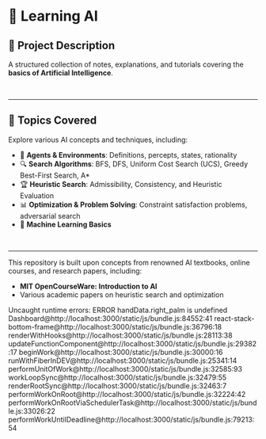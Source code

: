 # 🤖 **Learning AI**

## 📌 **Project Description**

A structured collection of notes, explanations, and tutorials covering the **basics of Artificial Intelligence**. 

<br>

---


## 📖 **Topics Covered**

Explore various AI concepts and techniques, including:

- 🎯 **Agents & Environments**: Definitions, percepts, states, rationality
- 🔍 **Search Algorithms**: BFS, DFS, Uniform Cost Search (UCS), Greedy Best-First Search, A* 
- 🏆 **Heuristic Search**: Admissibility, Consistency, and Heuristic Evaluation
- 📊 **Optimization & Problem Solving**: Constraint satisfaction problems, adversarial search
- 🤖 **Machine Learning Basics**
  
  
<br>

---

This repository is built upon concepts from renowned AI textbooks, online courses, and research papers, including:

- **MIT OpenCourseWare: Introduction to AI**
- Various academic papers on heuristic search and optimization



Uncaught runtime errors:
ERROR
handData.right_palm is undefined
Dashboard@http://localhost:3000/static/js/bundle.js:84552:41
react-stack-bottom-frame@http://localhost:3000/static/js/bundle.js:36796:18
renderWithHooks@http://localhost:3000/static/js/bundle.js:28113:38
updateFunctionComponent@http://localhost:3000/static/js/bundle.js:29382:17
beginWork@http://localhost:3000/static/js/bundle.js:30000:16
runWithFiberInDEV@http://localhost:3000/static/js/bundle.js:25341:14
performUnitOfWork@http://localhost:3000/static/js/bundle.js:32585:93
workLoopSync@http://localhost:3000/static/js/bundle.js:32479:55
renderRootSync@http://localhost:3000/static/js/bundle.js:32463:7
performWorkOnRoot@http://localhost:3000/static/js/bundle.js:32224:42
performWorkOnRootViaSchedulerTask@http://localhost:3000/static/js/bundle.js:33026:22
performWorkUntilDeadline@http://localhost:3000/static/js/bundle.js:79213:54

